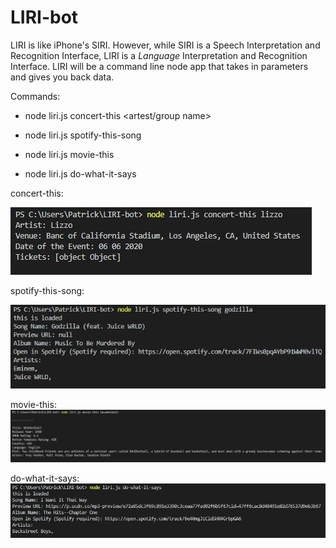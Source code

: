 # LIRI-bot

LIRI is like iPhone's SIRI. However, while SIRI is a Speech Interpretation and Recognition Interface, LIRI is a _Language_ Interpretation and Recognition Interface. LIRI will be a command line node app that takes in parameters and gives you back data.

Commands:
   * node liri.js concert-this <artest/group name>

   * node liri.js spotify-this-song <song name>

   * node liri.js movie-this <movie title>

   * node liri.js do-what-it-says

   concert-this:

   ![](images/concert-this.JPG)

   spotify-this-song:
   
   ![](images/spotify-this-song.JPG)

   movie-this:
   ![](images/movie-this.JPG)

   do-what-it-says:
   ![](images/do-what-it-says.JPG)